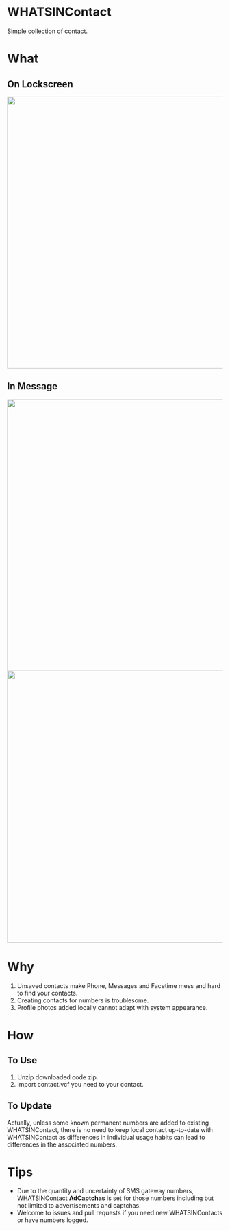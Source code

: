 # WHATSINContact

Simple collection of contact.

# What

## On Lockscreen

<img src="https://github.com/shindgewongxj/WHATSINContact/raw/main/example/lockscreen.png" width="585" height="633">

## In Message

<img src="https://github.com/shindgewongxj/WHATSINContact/raw/main/example/knownpopup.png" width="585" height="633">

<img src="https://github.com/shindgewongxj/WHATSINContact/raw/main/example/messagedetail.png" width="585" height="633">

# Why

1. Unsaved contacts make Phone, Messages and Facetime mess and hard to find your contacts.  
2. Creating contacts for numbers is troublesome.  
3. Profile photos added locally cannot adapt with system appearance.  

# How

## To Use

1. Unzip downloaded code zip.  
2. Import contact.vcf you need to your contact.   

## To Update

Actually, unless some known permanent numbers are added to existing WHATSINContact, there is no need to keep local contact up-to-date with WHATSINContact as differences in individual usage habits can lead to differences in the associated numbers.  

# Tips

- Due to the quantity and uncertainty of SMS gateway numbers, WHATSINContact **AdCaptchas** is set for those numbers including but not limited to advertisements and captchas.  
- Welcome to issues and pull requests if you need new WHATSINContacts or have numbers logged.  
